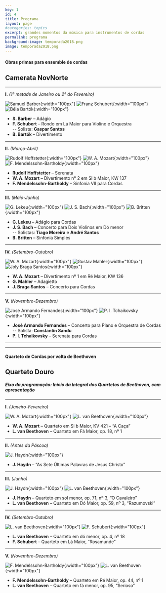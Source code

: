 ```yaml
---
key: 1
id: 4
title: Programa
layout: page
#categories: topics
excerpt: grandes momentos da música para instrumentos de cordas
permalink: programa
background-image: temporada2018.png
image: temporada2018.png
---
```

#### Obras primas para ensemble de cordas

## Camerata NovNorte
---

**I.** *(1ª metade de Janeiro ou 2ª do Fevereiro)* 

![Samuel Barber](https://media.npr.org/assets/music/specials/barber_100/barberbio-0c23dece6c64b7d2b020008d72aae58c0dcf5a8d-s300-c85.jpg){:width="100px"}
![Franz Schubert](https://upload.wikimedia.org/wikipedia/commons/f/fb/Franz_Schubert_by_Wilhelm_August_Rieder.jpeg){:width="100px"}
![Béla Bartók](https://upload.wikimedia.org/wikipedia/commons/6/66/Bart%C3%B3k_B%C3%A9la_1927.jpg){:width="100px"}

- **S. Barber** – Adágio   
- **F. Schubert** – Rondo em Lá Maior para Violino e Orquestra  
-- Solista: **Gaspar Santos**   
- **B. Bartók** – Divertimento

---

**II.** *(Março-Abril)*   

![Rudolf Hoffstetter](https://lastfm-img2.akamaized.net/i/u/avatar300s/e53495a4ab8441a985ce98b87b934488.jpg){:width="100px"}
![W. A. Mozart](https://www.wien.info/media/images/mozart-gemaelde-von-barbara-krafft-3to2.jpeg){:width="100px"}
![F. Mendelssohn-Bartholdy](https://i.ytimg.com/vi/Vnh7gO95yIk/maxresdefault.jpg){:width="100px"}

- **Rudolf Hoffstetter** – Serenata   
- **W. A. Mozart** – Divertimento nº 2 em Si b Maior, KW 137   
- **F. Mendelssohn-Bartholdy** – Sinfonia VII para Cordas

---

**III.** *(Maio-Junho)*   

![G. Lekeu](https://upload.wikimedia.org/wikipedia/commons/e/e6/Guillaume_Lekeu_ca._1886.jpg){:width="100px"}
![J. S. Bach](https://upload.wikimedia.org/wikipedia/commons/6/6a/Johann_Sebastian_Bach.jpg){:width="100px"}
![B. Britten](http://www.aspenmusicfestival.com/images/uploads/generic/britten.jpg){:width="100px"}

- **G. Lekeu** – Adágio para Cordas   
- **J. S. Bach** – Concerto para Dois Violinos em Dó menor   
-- Solistas: **Tiago Moreira** e **André Santos**   
- **B. Britten** – Sinfonia Simples

---

**IV.** *(Setembro-Outubro)*   

![W. A. Mozart](https://www.wien.info/media/images/mozart-gemaelde-von-barbara-krafft-3to2.jpeg){:width="100px"}
![Gustav Mahler](https://upload.wikimedia.org/wikipedia/commons/0/06/Photo_of_Gustav_Mahler_by_Moritz_N%C3%A4hr_01.jpg){:width="100px"}
![Joly Braga Santos](http://www.casadamusica.com/ImageGen.ashx?image=/media/2321519/joly_braga_santos1.jpg){:width="100px"}

- **W. A. Mozart** – Divertimento nº 1 em Ré Maior, KW 136   
- **G. Mahler** – Adagietto   
- **J. Braga Santos** – Concerto para Cordas

---

**V.** *(Novembro-Dezembro)*   

![José Armando Fernandes](https://i.ytimg.com/vi/h72FRwZNYHo/hqdefault.jpg){:width="100px"}
![P. I. Tchaikovsky](https://www.biography.com/.image/t_share/MTE5NTU2MzE2Mzg0OTUzODY3/piotr-ilyich-tchaikovsky-9503375-1-402.jpg){:width="100px"}

- **José Armando Fernandes** – Concerto para Piano e Orquestra de Cordas  
-- Solista: **Constantin Sandu**
- **P. I. Tchaikovsky** – Serenata para Cordas

---
---

#### Quarteto de Cordas por volta de Beethoven

## Quarteto Douro

##### Eixo da programação: Início da Integral dos Quartetos de Beethoven, com apresentação   
---


**I.** *(Janeiro-Fevereiro)*   

![W. A. Mozart](https://www.wien.info/media/images/mozart-gemaelde-von-barbara-krafft-3to2.jpeg){:width="100px"}
![L. van Beethoven](https://upload.wikimedia.org/wikipedia/commons/thumb/6/6f/Beethoven.jpg/1200px-Beethoven.jpg){:width="100px"}

- **W. A. Mozart** – Quarteto em Si b Maior, KV 421 – “A Caça”   
- **L. van Beethoven** – Quarteto em Fá Maior, op. 18, nº 1

---

**II.** *(Antes da Páscoa)*   

![J. Haydn](https://upload.wikimedia.org/wikipedia/commons/0/05/Joseph_Haydn.jpg){:width="100px"}

- **J. Haydn** – “As Sete Últimas Palavras de Jesus Christo”   

---

**III.** *(Junho)*   

![J. Haydn](https://upload.wikimedia.org/wikipedia/commons/0/05/Joseph_Haydn.jpg){:width="100px"}
![L. van Beethoven](https://upload.wikimedia.org/wikipedia/commons/thumb/6/6f/Beethoven.jpg/1200px-Beethoven.jpg){:width="100px"}

- **J. Haydn** – Quarteto em sol menor, op. 71, nº 3, “O Cavaleiro”   
- **L. van Beethoven** – Quarteto em Dó Maior, op. 59, nº 3, “Razumovski”   

---

**IV.** *(Setembro-Outubro)*   

![L. van Beethoven](https://upload.wikimedia.org/wikipedia/commons/thumb/6/6f/Beethoven.jpg/1200px-Beethoven.jpg){:width="100px"}
![F. Schubert](https://upload.wikimedia.org/wikipedia/commons/thumb/0/0d/Franz_Schubert_by_Wilhelm_August_Rieder_1875.jpg/220px-Franz_Schubert_by_Wilhelm_August_Rieder_1875.jpg){:width="100px"}

- **L. van Beethoven** – Quarteto em dó menor, op. 4, nº 18   
- **F. Schubert** – Quarteto em Lá Maior, “Rosamunde”  

---

**V.** *(Novembro-Dezembro)*   

![F. Mendelssohn-Bartholdy](https://i.ytimg.com/vi/Vnh7gO95yIk/maxresdefault.jpg){:width="100px"}
![L. van Beethoven](https://upload.wikimedia.org/wikipedia/commons/thumb/6/6f/Beethoven.jpg/1200px-Beethoven.jpg){:width="100px"}

- **F. Mendelssohn-Bartholdy** – Quarteto em Ré Maior, op. 44, nº 1   
- **L. van Beethoven** – Quarteto em fá menor, op. 95, “Serioso”   
